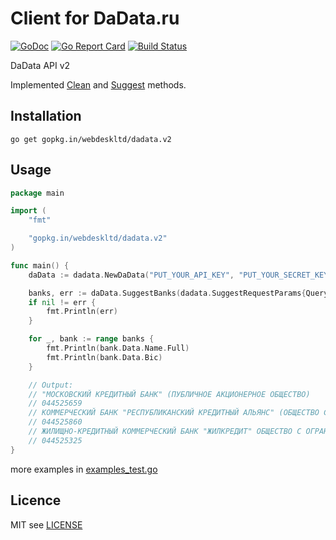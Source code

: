 # Client for DaData.ru

[![GoDoc](https://godoc.org/gopkg.in/webdeskltd/dadata.v2?status.svg)](https://godoc.org/gopkg.in/webdeskltd/dadata.v2)
[![Go Report Card](https://goreportcard.com/badge/gopkg.in/webdeskltd/dadata.v2)](https://goreportcard.com/report/gopkg.in/webdeskltd/dadata.v2)
[![Build Status](https://travis-ci.org/webdeskltd/dadata.svg?branch=v2)](https://travis-ci.org/webdeskltd/dadata)

DaData API v2

Implemented [Clean](https://dadata.ru/api/clean/) and [Suggest](https://dadata.ru/api/suggest/) methods.

## Installation

`go get gopkg.in/webdeskltd/dadata.v2`

## Usage
```go
package main

import (
	"fmt"

	"gopkg.in/webdeskltd/dadata.v2"
)

func main() {
	daData := dadata.NewDaData("PUT_YOUR_API_KEY", "PUT_YOUR_SECRET_KEY")

	banks, err := daData.SuggestBanks(dadata.SuggestRequestParams{Query: "Кредитный", Count: 3})
	if nil != err {
		fmt.Println(err)
	}

	for _, bank := range banks {
		fmt.Println(bank.Data.Name.Full)
		fmt.Println(bank.Data.Bic)
	}

	// Output:
	// "МОСКОВСКИЙ КРЕДИТНЫЙ БАНК" (ПУБЛИЧНОЕ АКЦИОНЕРНОЕ ОБЩЕСТВО)
	// 044525659
	// КОММЕРЧЕСКИЙ БАНК "РЕСПУБЛИКАНСКИЙ КРЕДИТНЫЙ АЛЬЯНС" (ОБЩЕСТВО С ОГРАНИЧЕННОЙ ОТВЕТСТВЕННОСТЬЮ)
	// 044525860
	// ЖИЛИЩНО-КРЕДИТНЫЙ КОММЕРЧЕСКИЙ БАНК "ЖИЛКРЕДИТ" ОБЩЕСТВО С ОГРАНИЧЕННОЙ ОТВЕТСТВЕННОСТЬЮ
	// 044525325
}
```

more examples in [examples_test.go](./examples_test.go)

## Licence
MIT see [LICENSE](LICENSE)
